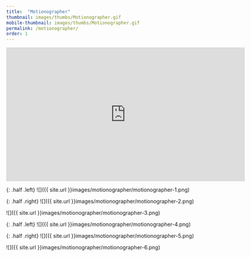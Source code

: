 ```yaml
---
title:  "Motionographer"
thumbnail: images/thumbs/Motionographer.gif
mobile-thumbnail: images/thumbs/Motionographer.gif
permalink: /motionographer/
order: 1
---
```


<div class='embed-container'>
    <iframe src="https://player.vimeo.com/video/171939446" width="640" height="360" frameborder="0" webkitallowfullscreen mozallowfullscreen allowfullscreen></iframe>
</div>

{: .half .left}
![]({{ site.url }}images/motionographer/motionographer-1.png)

{: .half .right}
![]({{ site.url }}images/motionographer/motionographer-2.png)

![]({{ site.url }}images/motionographer/motionographer-3.png)

{: .half .left}
![]({{ site.url }}images/motionographer/motionographer-4.png)

{: .half .right}
![]({{ site.url }}images/motionographer/motionographer-5.png)

![]({{ site.url }}images/motionographer/motionographer-6.png)
